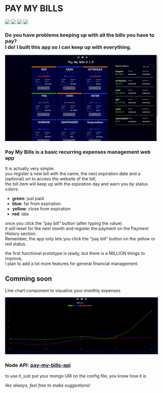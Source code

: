 <h1>PAY MY BILLS</h1>
<p>
<img src="https://cdn.jsdelivr.net/gh/devicons/devicon/icons/react/react-original.svg" width="50" />
<img src="https://cdn.jsdelivr.net/gh/devicons/devicon/icons/nestjs/nestjs-plain.svg" width="50"/>
<img src="https://cdn.jsdelivr.net/gh/devicons/devicon/icons/mongodb/mongodb-original.svg" width="50" />
<img src="https://cdn.jsdelivr.net/gh/devicons/devicon/icons/nodejs/nodejs-original.svg" width="50" />
</p>

<h3>
Do you have problems keeping up with all the bills you have to pay? <br>
I do! I built this app so I can keep up with everything.
</h3>

![pay my bills](public/pmbdemo3.png)

### Pay My Bills is a basic recurring expenses management web app  
It is actually very simple:   
you register a new bill with the name, the next expiration date and a (optional) url to access the website of the bill,  
the bill item will keep up with the expiration day and warn you by status colors:
  - **green**: just paid
  - **blue**: far from expiration
  - **yellow**: close from expiration
  - **red**: late

once you click the "pay bill" button (after typing the value)  
it will reset for the next month and register the payment on the Payment History section.  
Remember, the app only lets you click the "pay bill" button on the yellow or red status.  


the first functional prototype is ready, but there is a MILLION things to improve,  
I plan to add a lot more features for general financial management.

## Comming soon
Line chart component to visualize your monthly expenses

![pay my bills](public/line-chart.png)


### Node API: <a href="https://github.com/akiosTerr/pay-my-bills-api">pay-my-bills-api</a>  
to use it, just put your mongo URI on the config file, you know how it is


*like always, feel free to make suggestions!*
